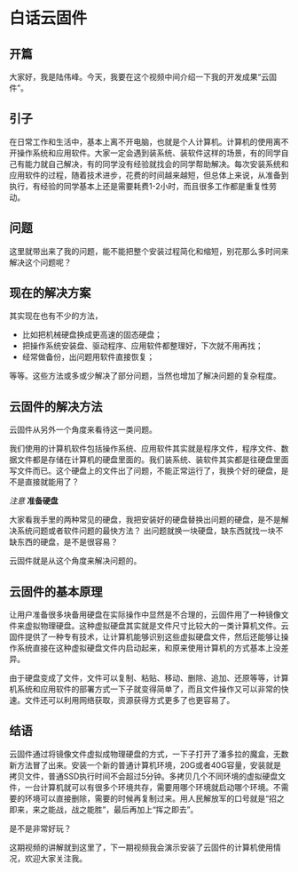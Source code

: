 # 白话云固件

## 开篇

大家好，我是陆伟峰。今天，我要在这个视频中间介绍一下我的开发成果“云固件”。

## 引子

在日常工作和生活中，基本上离不开电脑，也就是个人计算机。计算机的使用离不开操作系统和应用软件。大家一定会遇到装系统、装软件这样的场景，有的同学自己有能力就自己解决，有的同学没有经验就找会的同学帮助解决。每次安装系统和应用软件的过程，随着技术进步，花费的时间越来越短，但总体上来说，从准备到执行，有经验的同学基本上还是需要耗费1-2小时，而且很多工作都是重复性劳动。

## 问题

这里就带出来了我的问题，能不能把整个安装过程简化和缩短，别花那么多时间来解决这个问题呢？

## 现在的解决方案

其实现在也有不少的方法，

- 比如把机械硬盘换成更高速的固态硬盘；
- 把操作系统安装盘、驱动程序、应用软件都整理好，下次就不用再找；
- 经常做备份，出问题用软件直接恢复；

等等。这些方法或多或少解决了部分问题，当然也增加了解决问题的复杂程度。

## 云固件的解决方法

云固件从另外一个角度来看待这一类问题。

我们使用的计算机软件包括操作系统、应用软件其实就是程序文件，程序文件、数据文件都是存储在计算机的硬盘里面的。我们装系统、装软件其实都是往硬盘里面写文件而已。这个硬盘上的文件出了问题，不能正常运行了，我换个好的硬盘，是不是直接就能用了？

*注意* **准备硬盘**

大家看我手里的两种常见的硬盘，我把安装好的硬盘替换出问题的硬盘，是不是解决系统问题或者软件问题的最快方法？
出问题就换一块硬盘，缺东西就找一块不缺东西的硬盘，是不是很容易？

云固件就是从这个角度来解决问题的。

## 云固件的基本原理

让用户准备很多块备用硬盘在实际操作中显然是不合理的，云固件用了一种镜像文件来虚拟物理硬盘。这种虚拟硬盘其实就是文件尺寸比较大的一类计算机文件。云固件提供了一种专有技术，让计算机能够识别这些虚拟硬盘文件，然后还能够让操作系统直接在这种虚拟硬盘文件内启动起来，和原来使用计算机的方式基本上没差异。

由于硬盘变成了文件，文件可以复制、粘贴、移动、删除、追加、还原等等，计算机系统和应用软件的部署方式一下子就变得简单了，而且文件操作又可以非常的快速。文件还可以利用网络获取，资源获得方式更多了也更容易了。

## 结语

云固件通过将镜像文件虚拟成物理硬盘的方式，一下子打开了潘多拉的魔盒，无数新方法冒了出来。安装一个新的普通计算机环境，20G或者40G容量，安装就是拷贝文件，普通SSD执行时间不会超过5分钟。多拷贝几个不同环境的虚拟硬盘文件，一台计算机就可以有很多个环境共存，需要用哪个环境就启动哪个环境。不需要的环境可以直接删除，需要的时候再复制过来。用人民解放军的口号就是“招之即来，来之能战，战之能胜”，最后再加上“挥之即去”。

是不是非常好玩？

这期视频的讲解就到这里了，下一期视频我会演示安装了云固件的计算机使用情况，欢迎大家关注我。
